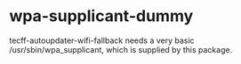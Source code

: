 wpa-supplicant-dummy
====================

tecff-autoupdater-wifi-fallback needs a very basic /usr/sbin/wpa_supplicant,
which is supplied by this package.
